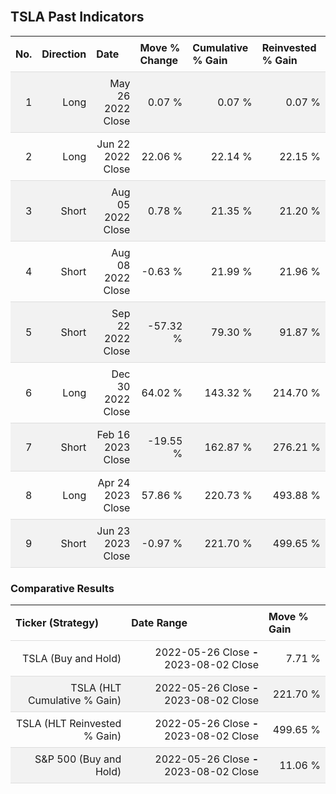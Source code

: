 
<style>
.hits {
            border-collapse: collapse;
            width: 100%;
        }
        .hits th, td {
            padding: 8px;
            border-bottom: 1px solid #ddd;
        }
        
        .hits td {text-align: right;}
        .hits th {text-align: left;}
        
        .hits tr:nth-child(even) {
            background-color: #f2f2f2;
        }
        
        .chartCol {
            width: 50%;
            float: left;
            padding: 20px;
        }  
</style>
    
<br>

## TSLA Past Indicators

<table class="hits">
    <tr>
        <th>No.</th>
        <th>Direction</th>
        <th>Date</th>
        <th>Move % Change</th>
        <th>Cumulative % Gain</th>
        <th>Reinvested % Gain</th>
      </tr>
    <tr>
        <td>1</td>
        <td>Long</td>
        <td>May 26 2022 Close</td>
        <td>0.07 %</td>
        <td>0.07 %</td>
        <td>0.07 %</td>
    </tr>
    <tr>
        <td>2</td>
        <td>Long</td>
        <td>Jun 22 2022 Close</td>
        <td>22.06 %</td>
        <td>22.14 %</td>
        <td>22.15 %</td>
    </tr>
    <tr>
        <td>3</td>
        <td>Short</td>
        <td>Aug 05 2022 Close</td>
        <td>0.78 %</td>
        <td>21.35 %</td>
        <td>21.20 %</td>
    </tr>
    <tr>
        <td>4</td>
        <td>Short</td>
        <td>Aug 08 2022 Close</td>
        <td>-0.63 %</td>
        <td>21.99 %</td>
        <td>21.96 %</td>
    </tr>
    <tr>
        <td>5</td>
        <td>Short</td>
        <td>Sep 22 2022 Close</td>
        <td>-57.32 %</td>
        <td>79.30 %</td>
        <td>91.87 %</td>
    </tr>
    <tr>
        <td>6</td>
        <td>Long</td>
        <td>Dec 30 2022 Close</td>
        <td>64.02 %</td>
        <td>143.32 %</td>
        <td>214.70 %</td>
    </tr>
    <tr>
        <td>7</td>
        <td>Short</td>
        <td>Feb 16 2023 Close</td>
        <td>-19.55 %</td>
        <td>162.87 %</td>
        <td>276.21 %</td>
    </tr>
    <tr>
        <td>8</td>
        <td>Long</td>
        <td>Apr 24 2023 Close</td>
        <td>57.86 %</td>
        <td>220.73 %</td>
        <td>493.88 %</td>
    </tr>
    <tr>
        <td>9</td>
        <td>Short</td>
        <td>Jun 23 2023 Close</td>
        <td>-0.97 %</td>
        <td>221.70 %</td>
        <td>499.65 %</td>
    </tr>
    
</table>

### Comparative Results

<table class="hits">
    <thead>
        <th>Ticker (Strategy)</th>
        <th>Date Range</th>
        <th>Move % Gain</th>
    </thead>
    <tbody>
        <tr>
            <td>TSLA (Buy and Hold)</td>
            <td>2022-05-26 Close <b>-</b> 2023-08-02 Close</td>
            <td>7.71 %</td>
        </tr>
        <tr>
            <td>TSLA (HLT Cumulative % Gain)</td>
            <td>2022-05-26 Close <b>-</b> 2023-08-02 Close</td>
            <td>221.70 %</td>
        </tr>
        <tr>
            <td>TSLA (HLT Reinvested % Gain)</td>
            <td>2022-05-26 Close <b>-</b> 2023-08-02 Close</td>
            <td>499.65 %</td>
        </tr>
        <tr>
            <td>S&P 500 (Buy and Hold)</td>
            <td>2022-05-26 Close <b>-</b> 2023-08-02 Close</td>
            <td>11.06 %</td>
        </tr>
    </tbody>
</table>
<br>
<br>